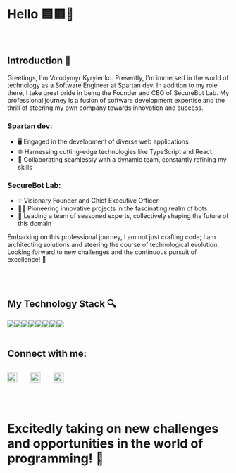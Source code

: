 # Hello 🟦🟨👋

<br />

## Introduction 🚀

Greetings, I'm Volodymyr Kyrylenko. Presently, I'm immersed in the world of technology as a Software Engineer at Spartan dev. In addition to my role there, I take great pride in being the Founder and CEO of SecureBot Lab. My professional journey is a fusion of software development expertise and the thrill of steering my own company towards innovation and success.

### Spartan dev:

- 🖥️ Engaged in the development of diverse web applications
- 🌐 Harnessing cutting-edge technologies like TypeScript and React
- 🤝 Collaborating seamlessly with a dynamic team, constantly refining my skills

### SecureBot Lab:

- 💡 Visionary Founder and Chief Executive Officer
- 👨‍💻 Pioneering innovative projects in the fascinating realm of bots
- 🚀 Leading a team of seasoned experts, collectively shaping the future of this domain

Embarking on this professional journey, I am not just crafting code; I am architecting solutions and steering the course of technological evolution. Looking forward to new challenges and the continuous pursuit of excellence! 🚀

<br />
<br />

## My Technology Stack 🔍

<div style="display: flex;">
  <img src="https://img.shields.io/badge/JavaScript-E34F26?style=for-the-badge&logo=JavaScript&logoColor=fff&color=yellow"/>
<img src="https://img.shields.io/badge/TypeScript-E34F26?style=for-the-badge&logo=TypeScript&logoColor=fff&color=3187c6"/>
<img src="https://img.shields.io/badge/Node.js-E34F26?style=for-the-badge&logo=node.js&logoColor=fff&color=3C873A"/>
<img src="https://img.shields.io/badge/React-E34F26?style=for-the-badge&logo=React&logoColor=fff&color=blue"/>
<img src="https://img.shields.io/badge/Next.js-E34F26?style=for-the-badge&logo=next.js&logoColor=fff&color=000"/>
<img src="https://img.shields.io/badge/Redux-E34F26?style=for-the-badge&logo=Redux&logoColor=fff&color=purple"/>
<img src="https://img.shields.io/badge/HTML5-E34F26?style=for-the-badge&logo=HTML5&logoColor=fff"/>
<img src="https://img.shields.io/badge/CSS3-1572B6?style=for-the-badge&logo=CSS3&logoColor=fff"/>
</div>
<br />

## Connect with me:

<div style="display: flex; align-items: center; gap: 30px;">
<div style="display: flex; align-items: center; gap: 30px;">
<a href="https://www.instagram.com/kyrylenkovova/"><img width="22px" height="22px" src="https://upload.wikimedia.org/wikipedia/commons/thumb/a/a5/Instagram_icon.png/2048px-Instagram_icon.png" /></a>
<a href="https://t.me/kyrylenkovova"><img height="23px" src="https://upload.wikimedia.org/wikipedia/commons/5/5c/Telegram_Messenger.png" /></a>
<a href="https://www.linkedin.com/in/kyrylenko-volodymyr/"><img height="23px" src="https://upload.wikimedia.org/wikipedia/commons/thumb/c/ca/LinkedIn_logo_initials.png/480px-LinkedIn_logo_initials.png" /></a>
</div>
<br />
<br />
<br />
</div>
<br />
<br />

# Excitedly taking on new challenges and opportunities in the world of programming! 🚀

<!--
- 🔭 I’m currently working on ...
- 🌱 I’m currently learning ...
- 👯 I’m looking to collaborate on ...
- 🤔 I’m looking for help with ...
- 💬 Ask me about ...
- 📫 How to reach me: ...
- 😄 Pronouns: ...
- ⚡ Fun fact: ...
-->
